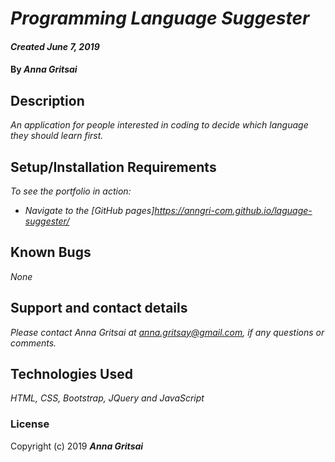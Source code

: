 # _Programming Language Suggester_

#### _Created June 7, 2019_

#### By _**Anna Gritsai**_

## Description

_An application for people interested in coding to decide which language they should learn first._

## Setup/Installation Requirements

_To see the portfolio in action:_
* _Navigate to the [GitHub pages]https://anngri-com.github.io/laguage-suggester/_

## Known Bugs

_None_

## Support and contact details

_Please contact Anna Gritsai at anna.gritsay@gmail.com, if any questions or comments._

## Technologies Used

_HTML, CSS, Bootstrap, JQuery and JavaScript_

### License

Copyright (c) 2019 **_Anna Gritsai_**